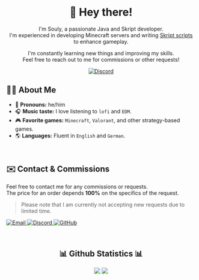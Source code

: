 <!-- Introduction -->
<h1 align="center" >👋 Hey there!</h1>
<p>
  <p align="center">
    I'm Souly, a passionate Java and Skript developer.<br>
    I'm experienced in developing Minecraft servers and writing <a href="https://github.com/SkriptLang/Skript" target="_blank">Skript scripts</a> to enhance gameplay.
  </p>
  <p align="center">
    I'm constantly learning new things and improving my skills.<br>
    Feel free to reach out to me for commissions or other requests!
  </p>
  <p align="center">
    <a href="https://discord.gg/adventuresmp"><img src="https://img.shields.io/badge/-AdventureSMP-D14836?style=for-the-badge&logo=minetest&logoColor=white" alt="Discord" /></a>
  </p>
</p>

<!-- Facts -->
<h2 align="left">👨‍💻 About Me</h2>

- 👤 **Pronouns:** he/him
- 🎧 **Music taste:** I love listening to `lofi` and `EDM`.
- 🎮 **Favorite games:** `Minecraft`, `Valorant`, and other strategy-based games.
- 🌎 **Languages:** Fluent in `English` and `German`.

<!-- Contact & Commissions -->
<br>
<h2 align="left" >✉️ Contact & Commissions</h2>

<p align="left">
  Feel free to contact me for any commissions or requests.<br>
  The price for an order depends <b>100%</b> on the specifics of the request.<br>
</p>

> Please note that I am currently not accepting new requests due to limited time.
<p align="left">
  <a href="mailto:soulydev@example.com" target="_blank">
    <img src="https://img.shields.io/badge/-Email-D14836?style=for-the-badge&logo=gmail&logoColor=white" alt="Email" />
  </a>
  <a href="https://discord.gg/YourDiscordLink" target="_blank">
    <img src="https://img.shields.io/badge/-Discord-7289DA?style=for-the-badge&logo=discord&logoColor=white" alt="Discord" />
  </a>
  <a href="https://github.com/SoulyDev" target="_blank">
    <img src="https://img.shields.io/badge/-GitHub-181717?style=for-the-badge&logo=github" alt="GitHub" />
  </a>
</p>

<!-- Statistics -->
<br>
<h2 align="center" >📊 Github Statistics 📊</h2>
<p align="center" >
  <img src='https://github-readme-stats.vercel.app/api?username=SoulyDev&show_icons=true&theme=tokyonight&hide_rank=true&hide_border=true' >
  <img src="https://github-readme-streak-stats.herokuapp.com/?user=SoulyDev&theme=tokyonight&hide_border=true" >
</p>
